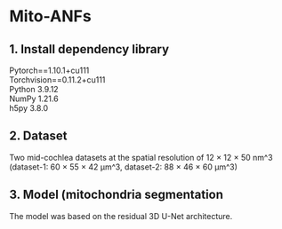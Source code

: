 # Mito-ANFs

## 1. Install dependency library
Pytorch==1.10.1+cu111<br/>
Torchvision==0.11.2+cu111<br/>
Python 3.9.12<br />
NumPy 1.21.6<br />
h5py 3.8.0<br />

## 2. Dataset
Two mid-cochlea datasets at the spatial resolution of 12 × 12 × 50 nm^3 (dataset-1: 60 × 55 × 42 μm^3, dataset-2: 88 × 46 × 60 μm^3) 

## 3. Model (mitochondria segmentation
The model was based on the residual 3D U-Net architecture.
